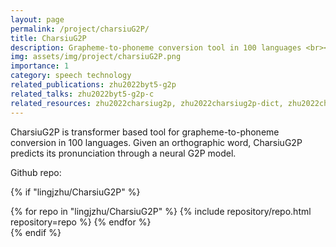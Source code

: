 ```yaml
---
layout: page
permalink: /project/charsiuG2P/
title: CharsiuG2P
description: Grapheme-to-phoneme conversion tool in 100 languages <br><br>
img: assets/img/project/charsiuG2P.png
importance: 1
category: speech technology
related_publications: zhu2022byt5-g2p
related_talks: zhu2022byt5-g2p-c
related_resources: zhu2022charsiug2p, zhu2022charsiug2p-dict, zhu2022charsiug2p-resources
---
```



CharsiuG2P is transformer based tool for grapheme-to-phoneme conversion in 100 languages. Given an orthographic word, CharsiuG2P predicts its pronunciation through a neural G2P model.


Github repo:

{% if "lingjzhu/CharsiuG2P" %}
<div class="repositories d-flex flex-wrap flex-md-row flex-column justify-content-between align-items-center">
  {% for repo in "lingjzhu/CharsiuG2P" %}
    {% include repository/repo.html repository=repo %}
  {% endfor %}
</div>
{% endif %}
